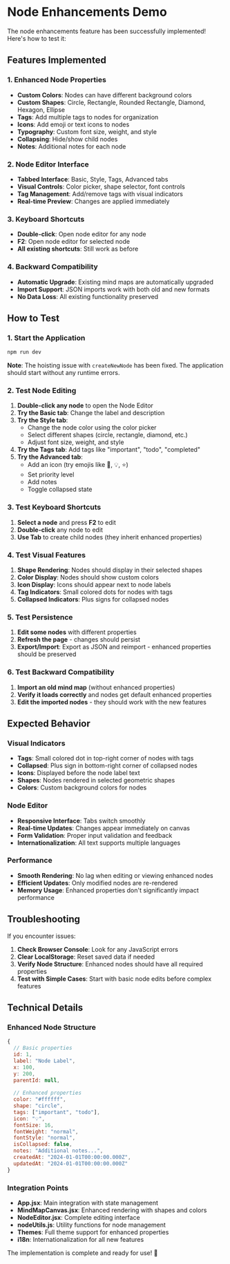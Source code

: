 # Node Enhancements Demo

The node enhancements feature has been successfully implemented! Here's how to test it:

## Features Implemented

### 1. Enhanced Node Properties
- **Custom Colors**: Nodes can have different background colors
- **Custom Shapes**: Circle, Rectangle, Rounded Rectangle, Diamond, Hexagon, Ellipse
- **Tags**: Add multiple tags to nodes for organization
- **Icons**: Add emoji or text icons to nodes
- **Typography**: Custom font size, weight, and style
- **Collapsing**: Hide/show child nodes
- **Notes**: Additional notes for each node

### 2. Node Editor Interface
- **Tabbed Interface**: Basic, Style, Tags, Advanced tabs
- **Visual Controls**: Color picker, shape selector, font controls
- **Tag Management**: Add/remove tags with visual indicators
- **Real-time Preview**: Changes are applied immediately

### 3. Keyboard Shortcuts
- **Double-click**: Open node editor for any node
- **F2**: Open node editor for selected node
- **All existing shortcuts**: Still work as before

### 4. Backward Compatibility
- **Automatic Upgrade**: Existing mind maps are automatically upgraded
- **Import Support**: JSON imports work with both old and new formats
- **No Data Loss**: All existing functionality preserved

## How to Test

### 1. Start the Application
```bash
npm run dev
```

**Note**: The hoisting issue with `createNewNode` has been fixed. The application should start without any runtime errors.

### 2. Test Node Editing
1. **Double-click any node** to open the Node Editor
2. **Try the Basic tab**: Change the label and description
3. **Try the Style tab**: 
   - Change the node color using the color picker
   - Select different shapes (circle, rectangle, diamond, etc.)
   - Adjust font size, weight, and style
4. **Try the Tags tab**: Add tags like "important", "todo", "completed"
5. **Try the Advanced tab**: 
   - Add an icon (try emojis like 🚀, 💡, ⭐)
   - Set priority level
   - Add notes
   - Toggle collapsed state

### 3. Test Keyboard Shortcuts
1. **Select a node** and press **F2** to edit
2. **Double-click** any node to edit
3. **Use Tab** to create child nodes (they inherit enhanced properties)

### 4. Test Visual Features
1. **Shape Rendering**: Nodes should display in their selected shapes
2. **Color Display**: Nodes should show custom colors
3. **Icon Display**: Icons should appear next to node labels
4. **Tag Indicators**: Small colored dots for nodes with tags
5. **Collapsed Indicators**: Plus signs for collapsed nodes

### 5. Test Persistence
1. **Edit some nodes** with different properties
2. **Refresh the page** - changes should persist
3. **Export/Import**: Export as JSON and reimport - enhanced properties should be preserved

### 6. Test Backward Compatibility
1. **Import an old mind map** (without enhanced properties)
2. **Verify it loads correctly** and nodes get default enhanced properties
3. **Edit the imported nodes** - they should work with the new features

## Expected Behavior

### Visual Indicators
- **Tags**: Small colored dot in top-right corner of nodes with tags
- **Collapsed**: Plus sign in bottom-right corner of collapsed nodes
- **Icons**: Displayed before the node label text
- **Shapes**: Nodes rendered in selected geometric shapes
- **Colors**: Custom background colors for nodes

### Node Editor
- **Responsive Interface**: Tabs switch smoothly
- **Real-time Updates**: Changes appear immediately on canvas
- **Form Validation**: Proper input validation and feedback
- **Internationalization**: All text supports multiple languages

### Performance
- **Smooth Rendering**: No lag when editing or viewing enhanced nodes
- **Efficient Updates**: Only modified nodes are re-rendered
- **Memory Usage**: Enhanced properties don't significantly impact performance

## Troubleshooting

If you encounter issues:

1. **Check Browser Console**: Look for any JavaScript errors
2. **Clear LocalStorage**: Reset saved data if needed
3. **Verify Node Structure**: Enhanced nodes should have all required properties
4. **Test with Simple Cases**: Start with basic node edits before complex features

## Technical Details

### Enhanced Node Structure
```javascript
{
  // Basic properties
  id: 1,
  label: "Node Label",
  x: 100,
  y: 200,
  parentId: null,
  
  // Enhanced properties
  color: "#ffffff",
  shape: "circle",
  tags: ["important", "todo"],
  icon: "💡",
  fontSize: 16,
  fontWeight: "normal",
  fontStyle: "normal",
  isCollapsed: false,
  notes: "Additional notes...",
  createdAt: "2024-01-01T00:00:00.000Z",
  updatedAt: "2024-01-01T00:00:00.000Z"
}
```

### Integration Points
- **App.jsx**: Main integration with state management
- **MindMapCanvas.jsx**: Enhanced rendering with shapes and colors
- **NodeEditor.jsx**: Complete editing interface
- **nodeUtils.js**: Utility functions for node management
- **Themes**: Full theme support for enhanced properties
- **i18n**: Internationalization for all new features

The implementation is complete and ready for use! 🎉